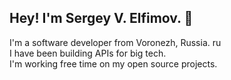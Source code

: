 ## Hey! I'm Sergey V. Elfimov.  👋

I'm a software developer from Voronezh, Russia. ru  
I have been building APIs for big tech.  
I'm working free time on my open source projects.  
